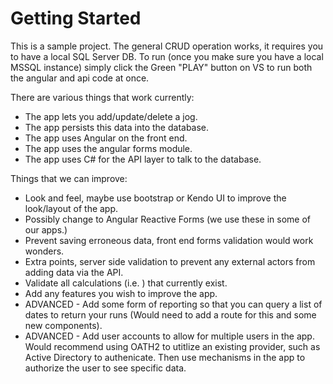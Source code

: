 # Getting Started

This is a sample project. The general CRUD operation works, it requires you to have a local SQL Server DB. To run (once you make sure you have a local MSSQL instance) simply click the Green "PLAY" button on VS to run both the angular and api code at once.

There are various things that work currently:

-   The app lets you add/update/delete a jog.
-   The app persists this data into the database.
-   The app uses Angular on the front end.
-   The app uses the angular forms module.
-   The app uses C# for the API layer to talk to the database.

Things that we can improve:

-   Look and feel, maybe use bootstrap or Kendo UI to improve the look/layout of the app.
-   Possibly change to Angular Reactive Forms (we use these in some of our apps.)
-   Prevent saving erroneous data, front end forms validation would work wonders.
-   Extra points, server side validation to prevent any external actors from adding data via the API.
-   Validate all calculations (i.e. ) that currently exist.
-   Add any features you wish to improve the app.
-   ADVANCED - Add some form of reporting so that you can query a list of dates to return your runs (Would need to add a route for this and some new components).
-   ADVANCED - Add user accounts to allow for multiple users in the app. Would recommend using OATH2 to utitlize an existing provider, such as Active Directory to authenicate. Then use mechanisms in the app to authorize the user to see specific data.
